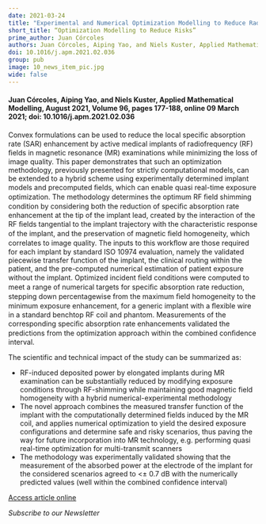 ```yaml
---
date: 2021-03-24
title: "Experimental and Numerical Optimization Modelling to Reduce Radiofrequency-Induced Risks of Magnetic Resonance Examinations on Leaded Implants"
short_title: “Optimization Modelling to Reduce Risks”
prime_author: Juan Córcoles
authors: Juan Córcoles, Aiping Yao, and Niels Kuster, Applied Mathematical Modelling, August 2021, Volume 96, pages 177-188, online 09 March 2021
doi: 10.1016/j.apm.2021.02.036
group: pub
image: 10_news_item_pic.jpg
wide: false
---
```

#### Juan Córcoles, Aiping Yao, and Niels Kuster, Applied Mathematical Modelling, August 2021, Volume 96, pages 177-188, online 09 March 2021; doi: 10.1016/j.apm.2021.02.036

Convex formulations can be used to reduce the local speciﬁc absorption rate (SAR) enhancement by active medical implants of radiofrequency (RF) ﬁelds in magnetic resonance (MR) examinations while minimizing the loss of image quality. This paper demonstrates that such an optimization methodology, previously presented for strictly computational models, can be extended to a hybrid scheme using experimentally determined implant models and precomputed ﬁelds, which can enable quasi real-time exposure optimization. The methodology determines the optimum RF ﬁeld shimming condition by considering both the reduction of speciﬁc absorption rate enhancement at the tip of the implant lead, created by the interaction of the RF ﬁelds tangential to the implant trajectory with the characteristic response of the implant, and the preservation of magnetic ﬁeld homogeneity, which correlates to image quality. The inputs to this workﬂow are those required for each implant by standard ISO 10974 evaluation, namely the validated piecewise transfer function of the implant, the clinical routing within the patient, and the pre-computed numerical estimation of patient exposure without the implant. Optimized incident ﬁeld conditions were computed to meet a range of numerical targets for speciﬁc absorption rate reduction, stepping down percentagewise from the maximum ﬁeld homogeneity to the minimum exposure enhancement, for a generic implant with a ﬂexible wire in a standard benchtop RF coil and phantom. Measurements of the corresponding speciﬁc absorption rate enhancements validated the predictions from the optimization approach within the combined conﬁdence interval.

The scientific and technical impact of the study can be summarized as:

+ RF-induced deposited power by elongated implants during MR examination can be substantially reduced by modifying exposure conditions through RF-shimming while maintaining good magnetic field homogeneity with a hybrid numerical-experimental methodology
+ The novel approach combines the measured transfer function of the implant with the computationally determined fields induced by the MR coil, and applies numerical optimization to yield the desired exposure configurations and determine safe and risky scenarios, thus paving the way for future incorporation into MR technology, e.g. performing quasi real-time optimization for multi-transmit scanners
+ The methodology was experimentally validated showing that the measurement of the absorbed power at the electrode of the implant for the considered scenarios agreed to <± 0.7 dB with the numerically predicted values (well within the combined confidence interval)

[Access article online](https://www.sciencedirect.com/science/article/pii/S0307904X21001232?via%3Dihub)

*Subscribe to our Newsletter*
